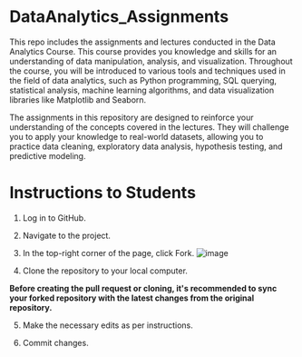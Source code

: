 # DataAnalytics_Assignments

This repo includes the assignments and lectures conducted in the Data Analytics Course. This course provides you knowledge and skills for an understanding of data manipulation, analysis, and visualization. Throughout the course, you will be introduced to various tools and techniques used in the field of data analytics, such as Python programming, SQL querying, statistical analysis, machine learning algorithms, and data visualization libraries like Matplotlib and Seaborn.

The assignments in this repository are designed to reinforce your understanding of the concepts covered in the lectures. They will challenge you to apply your knowledge to real-world datasets, allowing you to practice data cleaning, exploratory data analysis, hypothesis testing, and predictive modeling. 

# Instructions to Students

1) Log in to GitHub.
2) Navigate to the project.
3) In the top-right corner of the page, click Fork.
![image](https://github.com/myothida/DataAnalytics_Assignments/assets/88795729/066329b8-14b2-4a9b-bc83-348cd9aebcdb)


5) Clone the repository to your local computer.

**Before creating the pull request or cloning, it's recommended to sync your forked repository with the latest changes from the original repository.**

5) Make the necessary edits as per instructions.
   
7) Commit changes.


